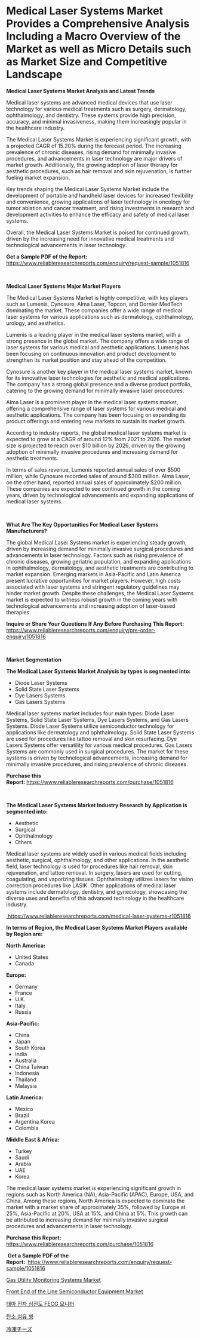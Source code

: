 <p><h1>Medical Laser Systems Market Provides a Comprehensive Analysis Including a Macro Overview of the Market as well as Micro Details such as Market Size and Competitive Landscape</h1></p><p><strong>Medical Laser Systems Market Analysis and Latest Trends</strong></p>
<p><p>Medical laser systems are advanced medical devices that use laser technology for various medical treatments such as surgery, dermatology, ophthalmology, and dentistry. These systems provide high precision, accuracy, and minimal invasiveness, making them increasingly popular in the healthcare industry.</p><p>The Medical Laser Systems Market is experiencing significant growth, with a projected CAGR of 15.20% during the forecast period. The increasing prevalence of chronic diseases, rising demand for minimally invasive procedures, and advancements in laser technology are major drivers of market growth. Additionally, the growing adoption of laser therapy for aesthetic procedures, such as hair removal and skin rejuvenation, is further fueling market expansion.</p><p>Key trends shaping the Medical Laser Systems Market include the development of portable and handheld laser devices for increased flexibility and convenience, growing applications of laser technology in oncology for tumor ablation and cancer treatment, and rising investments in research and development activities to enhance the efficacy and safety of medical laser systems.</p><p>Overall, the Medical Laser Systems Market is poised for continued growth, driven by the increasing need for innovative medical treatments and technological advancements in laser technology.</p></p>
<p><strong>Get a Sample PDF of the Report:&nbsp;</strong> <a href="https://www.reliableresearchreports.com/enquiry/request-sample/1051816">https://www.reliableresearchreports.com/enquiry/request-sample/1051816</a></p>
<p>&nbsp;</p>
<p><strong>Medical Laser Systems Major Market Players</strong></p>
<p><p>The Medical Laser Systems Market is highly competitive, with key players such as Lumenis, Cynosure, Alma Laser, Topcon, and Dornier MedTech dominating the market. These companies offer a wide range of medical laser systems for various applications such as dermatology, ophthalmology, urology, and aesthetics.</p><p>Lumenis is a leading player in the medical laser systems market, with a strong presence in the global market. The company offers a wide range of laser systems for various medical and aesthetic applications. Lumenis has been focusing on continuous innovation and product development to strengthen its market position and stay ahead of the competition.</p><p>Cynosure is another key player in the medical laser systems market, known for its innovative laser technologies for aesthetic and medical applications. The company has a strong global presence and a diverse product portfolio, catering to the growing demand for minimally invasive laser procedures.</p><p>Alma Laser is a prominent player in the medical laser systems market, offering a comprehensive range of laser systems for various medical and aesthetic applications. The company has been focusing on expanding its product offerings and entering new markets to sustain its market growth.</p><p>According to industry reports, the global medical laser systems market is expected to grow at a CAGR of around 12% from 2021 to 2026. The market size is projected to reach over $10 billion by 2026, driven by the growing adoption of minimally invasive procedures and increasing demand for aesthetic treatments.</p><p>In terms of sales revenue, Lumenis reported annual sales of over $500 million, while Cynosure recorded sales of around $300 million. Alma Laser, on the other hand, reported annual sales of approximately $200 million. These companies are expected to see continued growth in the coming years, driven by technological advancements and expanding applications of medical laser systems.</p></p>
<p>&nbsp;</p>
<p><strong>What Are The Key Opportunities For Medical Laser Systems Manufacturers?</strong></p>
<p><p>The global Medical Laser Systems market is experiencing steady growth, driven by increasing demand for minimally invasive surgical procedures and advancements in laser technology. Factors such as rising prevalence of chronic diseases, growing geriatric population, and expanding applications in ophthalmology, dermatology, and aesthetic treatments are contributing to market expansion. Emerging markets in Asia-Pacific and Latin America present lucrative opportunities for market players. However, high costs associated with laser systems and stringent regulatory guidelines may hinder market growth. Despite these challenges, the Medical Laser Systems market is expected to witness robust growth in the coming years with technological advancements and increasing adoption of laser-based therapies.</p></p>
<p><strong>Inquire or Share Your Questions If Any Before Purchasing This Report:</strong> <a href="https://www.reliableresearchreports.com/enquiry/pre-order-enquiry/1051816">https://www.reliableresearchreports.com/enquiry/pre-order-enquiry/1051816</a></p>
<p>&nbsp;</p>
<p><strong>Market Segmentation</strong></p>
<p><strong>The Medical Laser Systems Market Analysis by types is segmented into:</strong></p>
<p><ul><li>Diode Laser Systems</li><li>Solid State Laser Systems</li><li>Dye Lasers Systems</li><li>Gas Lasers Systems</li></ul></p>
<p><p>Medical laser systems market includes four main types: Diode Laser Systems, Solid State Laser Systems, Dye Lasers Systems, and Gas Lasers Systems. Diode Laser Systems utilize semiconductor technology for applications like dermatology and ophthalmology. Solid State Laser Systems are used for procedures like tattoo removal and skin resurfacing. Dye Lasers Systems offer versatility for various medical procedures. Gas Lasers Systems are commonly used in surgical procedures. The market for these systems is driven by technological advancements, increasing demand for minimally invasive procedures, and rising prevalence of chronic diseases.</p></p>
<p><strong>Purchase this Report:&nbsp;</strong><a href="https://www.reliableresearchreports.com/purchase/1051816">https://www.reliableresearchreports.com/purchase/1051816</a></p>
<p>&nbsp;</p>
<p><strong>The Medical Laser Systems Market Industry Research by Application is segmented into:</strong></p>
<p><ul><li>Aesthetic</li><li>Surgical</li><li>Ophthalmology</li><li>Others</li></ul></p>
<p><p>Medical laser systems are widely used in various medical fields including aesthetic, surgical, ophthalmology, and other applications. In the aesthetic field, laser technology is used for procedures like hair removal, skin rejuvenation, and tattoo removal. In surgery, lasers are used for cutting, coagulating, and vaporizing tissues. Ophthalmology utilizes lasers for vision correction procedures like LASIK. Other applications of medical laser systems include dermatology, dentistry, and gynecology, showcasing the diverse uses and benefits of this advanced technology in the healthcare industry.</p></p>
<p><a href="https://www.reliableresearchreports.com/medical-laser-systems-r1051816">&nbsp;https://www.reliableresearchreports.com/medical-laser-systems-r1051816</a></p>
<p><strong>In terms of Region, the Medical Laser Systems Market Players available by Region are:</strong></p>
<p>
    <p> <strong> North America: </strong>
        <ul>
            <li>United States</li>
            <li>Canada</li>
        </ul>
        </p> 
    <p> <strong> Europe: </strong>
        <ul>
            <li>Germany</li>
            <li>France</li>
            <li>U.K.</li>
            <li>Italy</li>
            <li>Russia</li>
        </ul>
        </p> 
    <p> <strong> Asia-Pacific: </strong>
        <ul>
            <li>China</li>
            <li>Japan</li>
            <li>South Korea</li>
            <li>India</li>
            <li>Australia</li>
            <li>China Taiwan</li>
            <li>Indonesia</li>
            <li>Thailand</li>
            <li>Malaysia</li>
        </ul>
        </p> 
    <p> <strong> Latin America: </strong>
        <ul>
            <li>Mexico</li>
            <li>Brazil</li>
            <li>Argentina Korea</li>
            <li>Colombia</li>
        </ul>
        </p> 
    <p> <strong> Middle East & Africa: </strong>
        <ul>
            <li>Turkey</li>
            <li>Saudi</li>
            <li>Arabia</li>
            <li>UAE</li>
            <li>Korea</li>
        </ul>
    </p>
    </p>
<p><p>The medical laser systems market is experiencing significant growth in regions such as North America (NA), Asia-Pacific (APAC), Europe, USA, and China. Among these regions, North America is expected to dominate the market with a market share of approximately 35%, followed by Europe at 25%, Asia-Pacific at 20%, USA at 15%, and China at 5%. This growth can be attributed to increasing demand for minimally invasive surgical procedures and advancements in laser technology.</p></p>
<p><strong>Purchase this Report: </strong><a href="https://www.reliableresearchreports.com/purchase/1051816">https://www.reliableresearchreports.com/purchase/1051816</a></p>
<p>&nbsp;<strong>Get a Sample PDF of the Report:&nbsp;&nbsp;</strong><a href="https://www.reliableresearchreports.com/enquiry/request-sample/1051816">https://www.reliableresearchreports.com/enquiry/request-sample/1051816</a></p>
<p><strong></strong></p>
<p><p><a href="https://github.com/Sinjinluong3e0awx2m195k76/Market-Research-Report-List-3/blob/main/gas-utility-monitoring-systems-market.md">Gas Utility Monitoring Systems Market</a></p><p><a href="https://github.com/shotows/Market-Research-Report-List-3/blob/main/front-end-of-the-line-semiconductor-equipment-market.md">Front End of the Line Semiconductor Equipment Market</a></p><p><a href="https://github.com/courtney23pratt/Market-Research-Report-List-1/blob/main/3698942179962.md">태아 전자 심전도 FECG 모니터</a></p><p><a href="https://github.com/HarrisonKitto2022/Market-Research-Report-List-1/blob/main/5318235179963.md">탄소 섬유 병</a></p><p><a href="https://github.com/tubbs463/Market-Research-Report-List-1/blob/main/3027852166788.md">冷凍チーズ</a></p></p>